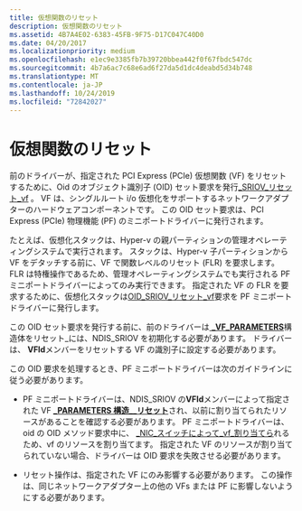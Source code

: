 ```yaml
---
title: 仮想関数のリセット
description: 仮想関数のリセット
ms.assetid: 4B7A4E02-6383-45FB-9F75-D17C047C40D0
ms.date: 04/20/2017
ms.localizationpriority: medium
ms.openlocfilehash: e1ec9e3385fb7b39720bbea442f0f67fbdc547dc
ms.sourcegitcommit: 4b7a6ac7c68e6ad6f27da5d1dc4deabd5d34b748
ms.translationtype: MT
ms.contentlocale: ja-JP
ms.lasthandoff: 10/24/2019
ms.locfileid: "72842027"
---
```

# <a name="resetting-a-virtual-function"></a>仮想関数のリセット


前のドライバーが、指定された PCI Express (PCIe) 仮想関数 (VF) をリセットするために、Oid のオブジェクト識別子 (OID) セット要求を発行[\_SRIOV\_リセット\_vf](https://docs.microsoft.com/windows-hardware/drivers/network/oid-sriov-reset-vf) 。 VF は、シングルルート i/o 仮想化をサポートするネットワークアダプターのハードウェアコンポーネントです。 この OID セット要求は、PCI Express (PCIe) 物理機能 (PF) のミニポートドライバーに発行されます。

たとえば、仮想化スタックは、Hyper-v の親パーティションの管理オペレーティングシステムで実行されます。 スタックは、Hyper-v 子パーティションから VF をデタッチする前に、VF で関数レベルのリセット (FLR) を要求します。 FLR は特権操作であるため、管理オペレーティングシステムでも実行される PF ミニポートドライバーによってのみ実行できます。 指定された VF の FLR を要求するために、仮想化スタックは[OID\_SRIOV\_リセット\_vf](https://docs.microsoft.com/windows-hardware/drivers/network/oid-sriov-reset-vf)要求を PF ミニポートドライバーに発行します。

この OID セット要求を発行する前に、前のドライバーは[ **\_VF\_PARAMETERS**](https://docs.microsoft.com/windows-hardware/drivers/ddi/ntddndis/ns-ntddndis-_ndis_sriov_reset_vf_parameters)構造体をリセット\_には、NDIS\_SRIOV を初期化する必要があります。 ドライバーは、 **VFId**メンバーをリセットする VF の識別子に設定する必要があります。

この OID 要求を処理するとき、PF ミニポートドライバーは次のガイドラインに従う必要があります。

-   PF ミニポートドライバーは、NDIS\_SRIOV の**VFId**メンバーによって指定された VF [ **\_PARAMETERS 構造\_\_リセット**](https://docs.microsoft.com/windows-hardware/drivers/ddi/ntddndis/ns-ntddndis-_ndis_sriov_reset_vf_parameters)され、以前に割り当てられたリソースがあることを確認する必要があります。 PF ミニポートドライバーは、oid の OID メソッド要求中に、 [\_NIC\_スイッチによって\_vf\_割り当てら](https://docs.microsoft.com/windows-hardware/drivers/network/oid-nic-switch-allocate-vf)れるため、vf のリソースを割り当てます。 指定された VF のリソースが割り当てられていない場合、ドライバーは OID 要求を失敗させる必要があります。

-   リセット操作は、指定された VF にのみ影響する必要があります。 この操作は、同じネットワークアダプター上の他の VFs または PF に影響しないようにする必要があります。

 

 





